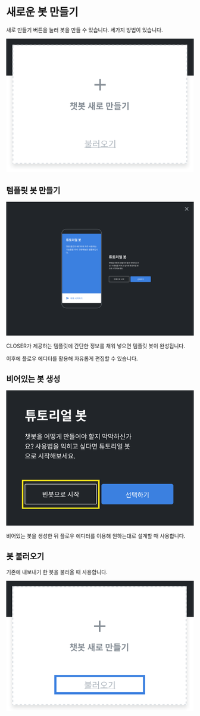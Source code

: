 # 새로운 봇 만들기

새로 만들기 버튼을 눌러 봇을 만들 수 있습니다. 세가지 방법이 있습니다.

![](../../.gitbook/assets/builder_%20%281%29.png)

## 템플릿 봇 만들기 <a id="new-bot-template"></a>

![](../../.gitbook/assets/closer_builder_-_.png)

CLOSER가 제공하는 템플릿에 간단한 정보를 채워 넣으면 템플릿 봇이 완성됩니다.

이후에 플로우 에디터를 활용해 자유롭게 편집할 수 있습니다.

## 비어있는 봇 생성 <a id="new-bot-empty"></a>

![](../../.gitbook/assets/builder_%20%284%29.png)

비어있는 봇을 생성한 뒤 플로우 에디터를 이용해 원하는대로 설계할 때 사용합니다.

## 봇 불러오기 <a id="import-bot"></a>

기존에 내보내기 한 봇을 불러올 때 사용합니다.

![](../../.gitbook/assets/builder_.png)


